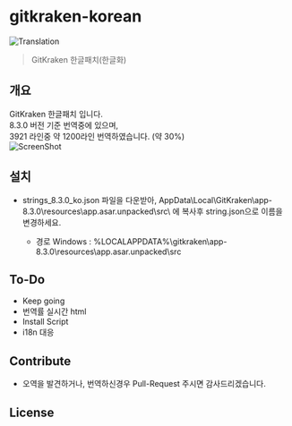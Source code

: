 # gitkraken-korean
![Translation](https://img.shields.io/badge/Translation-31%25-green)
> GitKraken 한글패치(한글화)


## 개요

GitKraken 한글패치 입니다.  
8.3.0 버전 기준 번역중에 있으며,  
3921 라인중 약 1200라인 번역하였습니다. (약 30%)  
![ScreenShot](https://raw.githubusercontent.com/shblue21/gitkraken-korean/main/gitkraken_main.png)



## 설치

- strings_8.3.0_ko.json 파일을 다운받아, AppData\Local\GitKraken\app-8.3.0\resources\app.asar.unpacked\src\ 에 복사후 string.json으로 이름을 변경하세요.
  
  - 경로 Windows : %LOCALAPPDATA%\gitkraken\app-8.3.0\resources\app.asar.unpacked\src
  
<!--   - Linux : ~/.gitkraken/themes  -->


## To-Do

- Keep going
- 번역률 실시간 html
- Install Script
- i18n 대응

## Contribute

- 오역을 발견하거나, 번역하신경우 Pull-Request 주시면 감사드리겠습니다.

## License
